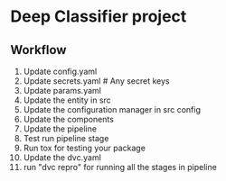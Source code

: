 # Deep Classifier project


## Workflow

1. Update config.yaml
2. Update secrets.yaml # Any secret keys
3. Update params.yaml
4. Update the entity in src
5. Update the configuration manager in src config
6. Update the components
7. Update the pipeline
8. Test run pipeline stage
9. Run tox for testing your package
10. Update the dvc.yaml
11. run "dvc repro" for running all the stages in pipeline


